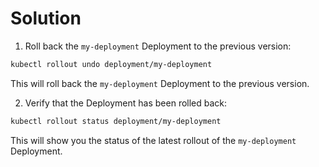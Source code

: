 # Solution

1. Roll back the `my-deployment` Deployment to the previous version:

```bash
kubectl rollout undo deployment/my-deployment
```

This will roll back the `my-deployment` Deployment to the previous version.

2. Verify that the Deployment has been rolled back:

```bash
kubectl rollout status deployment/my-deployment
```

This will show you the status of the latest rollout of the `my-deployment` Deployment.
